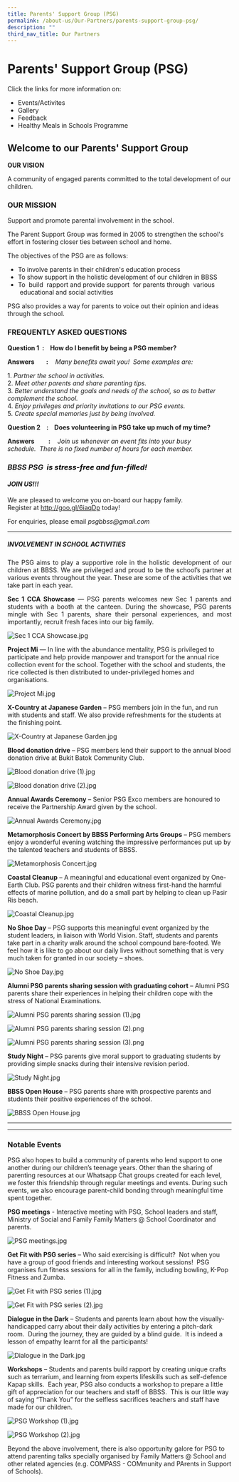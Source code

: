 ```yaml
---
title: Parents' Support Group (PSG)
permalink: /about-us/Our-Partners/parents-support-group-psg/
description: ""
third_nav_title: Our Partners
---
```

# Parents' Support Group (PSG)

Click the links for more information on:
* Events/Activites
* Gallery
* Feedback
* Healthy Meals in Schools Programme

## Welcome to our Parents' Support Group  

**OUR VISION**  

A community of engaged parents committed to the total development of our children.


### OUR MISSION

Support and promote parental involvement in the school.

  

The Parent Support Group was formed in 2005 to strengthen the school's effort in fostering closer ties between school and home.

The objectives of the PSG are as follows:

*   To involve parents in their children's education process
*   To show support in the holistic development of our children in BBSS
*   To  build  rapport and provide support  for parents through  various  educational and social activities

PSG also provides a way for parents to voice out their opinion and ideas through the school.

### FREQUENTLY ASKED QUESTIONS

**Question 1    :    How do I benefit by being a PSG member?** 

**Answers        :**    _Many benefits await you!  Some examples are:_

1\.  _Partner the school in activities._  
2\.  _Meet other parents and share parenting tips._  
3\.  _Better understand the goals and needs of the school, so as to better complement the school._  
4\.  _Enjoy privileges and priority invitations to our PSG events._  
5\.  _Create special memories just by being involved._

  

**Question 2    :    Does volunteering in PSG take up much of my time?**  

**Answers**        **:**    _Join us whenever an event fits into your busy schedule._  _There is no fixed number of hours for each member._  

  

### _BBSS PSG <span style = "color: black"> <b>is stress-free and fun-filled!</b> </span>_ 


#### **_JOIN US!!!_**

  

We are pleased to welcome you on-board our happy family.  
Register at <a href="http://goo.gl/6iaqDp" target="_blank">http://goo.gl/6iaqDp</a> today!


For enquiries, please email _psgbbss@gmail.com_

* * *
##### INVOLVEMENT IN SCHOOL ACTIVITIES

<p style="text-align: justify;">The PSG aims to play a supportive role in the holistic development of our children at BBSS. We are privileged and proud to be the school’s partner at various events throughout the year. These are some of the activities that we take part in each year.</p>

<p style="text-align: justify;"><b>Sec 1 CCA Showcase</b> — PSG parents welcomes new Sec 1 parents and students with a booth at the canteen. During the showcase, PSG parents mingle with Sec 1 parents, share their personal experiences, and most importantly, recruit fresh faces into our big family.</p>


![Sec 1 CCA Showcase.jpg](/images/About%20us/Our%20Partners/Parents'%20Support%20Group%20(PSG)/Sec%201%20CCA%20Showcase.jpg)


**Project Mi** — In line with the abundance mentality, PSG is privileged to participate and help provide manpower and transport for the annual rice collection event for the school. Together with the school and students, the rice collected is then distributed to under-privileged homes and organisations.  
  
![Project Mi.jpg](/images/About%20us/Our%20Partners/Parents'%20Support%20Group%20(PSG)/Project%20Mi.jpg)  
  

  
**X-Country at Japanese Garden** – PSG members join in the fun, and run with students and staff. We also provide refreshments for the students at the finishing point.  
  
![X-Country at Japanese Garden.jpg](/images/About%20us/Our%20Partners/Parents'%20Support%20Group%20(PSG)/X-Country%20at%20Japanese%20Garden.jpg)  
  
**Blood donation drive** – PSG members lend their support to the annual blood donation drive at Bukit Batok Community Club.  
  
![Blood donation drive (1).jpg](/images/About%20us/Our%20Partners/Parents'%20Support%20Group%20(PSG)/Blood%20donation%20drive%20(1).jpg)  


![Blood donation drive (2).jpg](/images/About%20us/Our%20Partners/Parents'%20Support%20Group%20(PSG)/Blood%20donation%20drive%20(2).jpg)  
  
  
**Annual Awards Ceremony** – Senior PSG Exco members are honoured to receive the Partnership Award given by the school.  
  
![Annual Awards Ceremony.jpg](/images/About%20us/Our%20Partners/Parents'%20Support%20Group%20(PSG)/Annual%20Awards%20Ceremony.jpg)  

  
**Metamorphosis Concert by BBSS Performing Arts Groups** – PSG members enjoy a wonderful evening watching the impressive performances put up by the talented teachers and students of BBSS.  
  
![Metamorphosis Concert.jpg](/images/About%20us/Our%20Partners/Parents'%20Support%20Group%20(PSG)/Metamorphosis%20Concert.jpg)  

**Coastal Cleanup** – A meaningful and educational event organized by One-Earth Club. PSG parents and their children witness first-hand the harmful effects of marine pollution, and do a small part by helping to clean up Pasir Ris beach.  
  
![Coastal Cleanup.jpg](/images/About%20us/Our%20Partners/Parents'%20Support%20Group%20(PSG)/Coastal%20Cleanup.jpg)  
  
**No Shoe Day** – PSG supports this meaningful event organized by the student leaders, in liaison with World Vision. Staff, students and parents take part in a charity walk around the school compound bare-footed. We feel how it is like to go about our daily lives without something that is very much taken for granted in our society – shoes.  
  
![No Shoe Day.jpg](/images/About%20us/Our%20Partners/Parents'%20Support%20Group%20(PSG)/No%20Shoe%20Day.jpg)  

  
**Alumni PSG parents sharing session with graduating cohort** – Alumni PSG parents share their experiences in helping their children cope with the stress of National Examinations.  
  
![Alumni PSG parents sharing session (1).jpg](/images/About%20us/Our%20Partners/Parents'%20Support%20Group%20(PSG)/Alumni%20PSG%20parents%20sharing%20session%20(1).jpg)  
  
  
![Alumni PSG parents sharing session (2).png](/images/About%20us/Our%20Partners/Parents'%20Support%20Group%20(PSG)/Alumni%20PSG%20parents%20sharing%20session%20(2).png)  

  
  
![Alumni PSG parents sharing session (3).png](/images/About%20us/Our%20Partners/Parents'%20Support%20Group%20(PSG)/Alumni%20PSG%20parents%20sharing%20session%20(3).png)  
 
  
**Study Night** – PSG parents give moral support to graduating students by providing simple snacks during their intensive revision period.  
  
![Study Night.jpg](/images/About%20us/Our%20Partners/Parents'%20Support%20Group%20(PSG)/Study%20Night.jpg)  

  
**BBSS Open House** – PSG parents share with prospective parents and students their positive experiences of the school.  
  
![BBSS Open House.jpg](/images/About%20us/Our%20Partners/Parents'%20Support%20Group%20(PSG)/BBSS%20Open%20House.jpg)  


* * *

  

* * *

  

### Notable Events

  

PSG also hopes to build a community of parents who lend support to one another during our children’s teenage years. Other than the sharing of parenting resources at our Whatsapp Chat groups created for each level, we foster this friendship through regular meetings and events. During such events, we also encourage parent-child bonding through meaningful time spent together.

  

**PSG meetings** \- Interactive meeting with PSG, School leaders and staff, Ministry of Social and Family Family Matters @ School Coordinator and parents. 

  

![PSG meetings.jpg](/images/About%20us/Our%20Partners/Parents'%20Support%20Group%20(PSG)/PSG%20meetings.jpg)  

  

**Get Fit with PSG series** – Who said exercising is difficult?  Not when you have a group of good friends and interesting workout sessions!  PSG organises fun fitness sessions for all in the family, including bowling, K-Pop Fitness and Zumba.

  

![Get Fit with PSG series (1).jpg](/images/About%20us/Our%20Partners/Parents'%20Support%20Group%20(PSG)/Get%20Fit%20with%20PSG%20series%20(1).jpg)  

  

![Get Fit with PSG series (2).jpg](/images/About%20us/Our%20Partners/Parents'%20Support%20Group%20(PSG)/Get%20Fit%20with%20PSG%20series%20(2).jpg)  


**Dialogue in the Dark** – Students and parents learn about how the visually-handicapped carry about their daily activities by entering a pitch-dark room.  During the journey, they are guided by a blind guide.  It is indeed a lesson of empathy learnt for all the participants!  


![Dialogue in the Dark.jpg](/images/About%20us/Our%20Partners/Parents'%20Support%20Group%20(PSG)/Dialogue%20in%20the%20Dark.jpg)


**Workshops** – Students and parents build rapport by creating unique crafts such as terrarium, and learning from experts lifeskills such as self-defence Kapap skills.  Each year, PSG also conducts a workshop to prepare a little gift of appreciation for our teachers and staff of BBSS.  This is our little way of saying “Thank You” for the selfless sacrifices teachers and staff have made for our children.

  

![PSG Workshop (1).jpg](/images/About%20us/Our%20Partners/Parents'%20Support%20Group%20(PSG)/PSG%20Workshop%20(1).jpg)  
  

![PSG Workshop (2).jpg](/images/About%20us/Our%20Partners/Parents'%20Support%20Group%20(PSG)/PSG%20Workshop%20(2).jpg)

  

Beyond the above involvement, there is also opportunity galore for PSG to attend parenting talks specially organised by Family Matters @ School and other related agencies (e.g. COMPASS - COMmunity and PArents in Support of Schools).